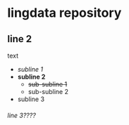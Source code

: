# lingdata repository

## line 2
text
* *subline 1*
* __subline 2__
  * ~~sub-subline 1~~
  * sub-subline 2
* subline 3
###### line 3????
